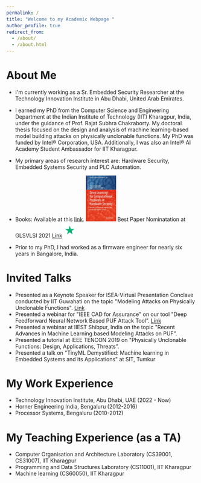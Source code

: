 ```yaml
---
permalink: /
title: "Welcome to my Academic Webpage "
author_profile: true
redirect_from: 
  - /about/
  - /about.html
---
```



About Me
======

- I'm currently working as a Sr. Embedded Security Researcher at the Technology Innovation Institute in Abu Dhabi, United Arab Emirates.

- I earned my PhD from the Computer Science and Engineering Department at the Indian Institute of Technology (IIT) Kharagpur, India, under the guidance of Prof. Rajat Subhra Chakraborty. My doctoral thesis focused on the design and analysis of machine learning-based model building attacks on physically unclonable functions.  My PhD was funded by Intel® Corporation, USA. Additionally, I was also an Intel® AI Academy Student Ambassador for IIT Kharagpur.

- My primary areas of research interest are: Hardware Security, Embedded Systems Security and PLC Automation.

- Books: Available at this [link](https://link.springer.com/book/10.1007/978-981-19-4017-0). <img src="../images/book.jpg" width="80"> Best Paper Nominatation at GLSVLSI 2021 [Link](https://dl.acm.org/doi/10.1145/3453688.3461484)<img src="../images/bestpapernomination.png" width="40"> 
- Prior to my PhD, I had worked as a firmware engineer for nearly six years in Bangalore, India.


Invited Talks
======

* Presented as a Keynote Speaker for ISEA-Virtual Presentation Conclave conducted by IIT Guwahati on the topic "Modeling Attacks on Physically Unclonable Functions".  [Link](https://iseapmu.in/virtualconclave/ivpc2022)
* Presented a webinar for "IEEE CAD for Assurance" on our tool "Deep Feedforward Neural Network Based PUF Attack Tool”. [Link](https://ieee-ceda.org/presentation/webinar/cad-assurance-neos-toolset-and-deep-learning-based-model-building-attacks)
* Presented a webinar at IIEST Shibpur, India on the topic "Recent Advances in Machine Learning based Modeling Attacks on PUF”.
* Presented a tutorial at IEEE TENCON 2019 on "Physically Unclonable Functions: Design, Applications, Threats”.
* Presented a talk on "TinyML Demystified:  Machine learning in Embedded Systems and its Applications" at SIT, Tumkur



My Work Experience
======

* Technology Innovation Institute, Abu Dhabi, UAE (2022 - Now)
* Horner Engineering India, Bengaluru (2012-2016)
* Processor Systems, Bengaluru (2010-2012)


My Teaching Experience (as a TA)
======

* Computer Organisation and Architecture Laboratory (CS39001, CS31007), IIT Kharagpur
* Programming and Data Structures Laboratory (CS11001), IIT Kharagpur
* Machine learning (CS60050), IIT Kharagpur


